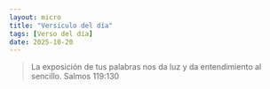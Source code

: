 ```yaml
---
layout: micro
title: "Versiculo del día"
tags: [Verso del día]
date: 2025-10-20
---
```

>La exposición de tus palabras nos da luz y da entendimiento al sencillo. Salmos 119:130
